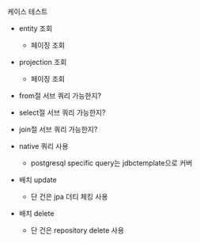 
케이스 테스트

- entity 조회
	- 페이징 조회


- projection 조회
	- 페이징 조회
	

- from절 서브 쿼리 가능한지?
- select절 서브 쿼리 가능한지?
- join절 서브 쿼리 가능한지?


- native 쿼리 사용
	- postgresql specific query는 jdbctemplate으로 커버

- 배치 update
	- 단 건은 jpa 더티 체킹 사용
- 배치 delete
	- 단 건은 repository delete 사용